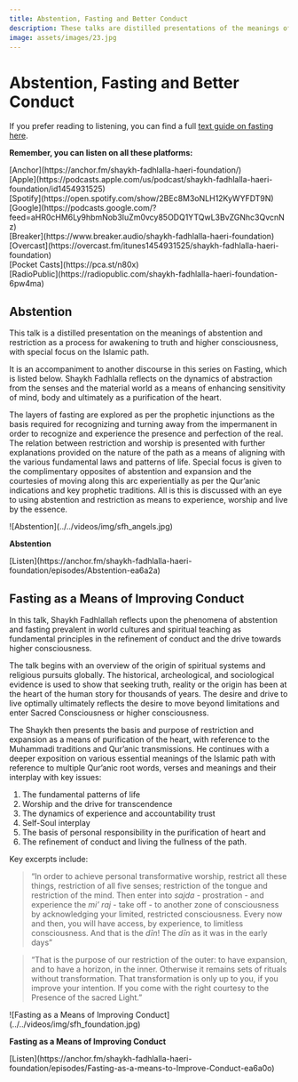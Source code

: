 ```yaml
---
title: Abstention, Fasting and Better Conduct
description: These talks are distilled presentations of the meanings of abstention and restriction as a process for awakening to truth and higher consciousness, with special focus on the Islamic path.
image: assets/images/23.jpg
---
```


# Abstention, Fasting and Better Conduct

If you prefer reading to listening, you can find a full [text guide on fasting here](../../../prescriptions/fasting).

<div markdown="1" class="card article sidebar center">

**Remember, you can listen on all these platforms:**

<div markdown="3" class="audio-link">
[Anchor](https://anchor.fm/shaykh-fadhlalla-haeri-foundation/)
</div>

<div markdown="3" class="audio-link">
[Apple](https://podcasts.apple.com/us/podcast/shaykh-fadhlalla-haeri-foundation/id1454931525)
</div>

<div markdown="3" class="audio-link">
[Spotify](https://open.spotify.com/show/2BEc8M3oNLH12KyWYFDT9N) 
</div>

<div markdown="3" class="audio-link">
[Google](https://podcasts.google.com/?feed=aHR0cHM6Ly9hbmNob3IuZm0vcy85ODQ1YTQwL3BvZGNhc3QvcnNz)
</div>

<div markdown="3" class="audio-link">
[Breaker](https://www.breaker.audio/shaykh-fadhlalla-haeri-foundation)
</div>

<div markdown="3" class="audio-link">
[Overcast](https://overcast.fm/itunes1454931525/shaykh-fadhlalla-haeri-foundation)
</div>

<div markdown="3" class="audio-link">
[Pocket Casts](https://pca.st/n80x)
</div>

<div markdown="3" class="audio-link">
[RadioPublic](https://radiopublic.com/shaykh-fadhlalla-haeri-foundation-6pw4ma)
</div>

</div>

## Abstention

This talk is a distilled presentation on the meanings of abstention and restriction as a process for awakening to truth and higher consciousness, with special focus on the Islamic path. 

It is an accompaniment to another discourse in this series on Fasting, which is listed below. Shaykh Fadhlalla reflects on the dynamics of abstraction from the senses and the material world as a means of enhancing sensitivity of mind, body and ultimately as a purification of the heart. 

The layers of fasting are explored as per the prophetic injunctions as the basis required for recognizing and turning away from the impermanent in order to recognize and experience the presence and perfection of the real. The relation between restriction and worship is presented with further explanations provided on the nature of the path as a means of aligning with the various fundamental laws and patterns of life. Special focus is given to the complimentary opposites of abstention and expansion and the courtesies of moving along this arc experientially as per the Qur’anic indications and key prophetic traditions. All is this is discussed with an eye to using abstention and restriction as means to experience, worship and live by the essence.

<div markdown="1" class="card video sidebar center gemoji center-content center-card">

<div markdown="2" class="video-image">
![Abstention](../../videos/img/sfh_angels.jpg)
</div>

**Abstention**

<div markdown="3" class="video-link">
[Listen](https://anchor.fm/shaykh-fadhlalla-haeri-foundation/episodes/Abstention-ea6a2a)
</div>

</div>

<div markdown="1" class="clear"></div>

## Fasting as a Means of Improving Conduct

In this talk, Shaykh Fadhlallah reflects upon the phenomena of abstention and fasting prevalent in world cultures and spiritual teaching as fundamental principles in the refinement of conduct and the drive towards higher consciousness. 

The talk begins with an overview of the origin of spiritual systems and religious pursuits globally. The historical, archeological, and sociological evidence is used to show that seeking truth, reality or the origin has been at the heart of the human story for thousands of years. The desire and drive to live optimally ultimately reflects the desire to move beyond limitations and enter Sacred Consciousness or higher consciousness. 

The Shaykh then presents the basis and purpose of restriction and expansion as a means of purification of the heart, with reference to the Muhammadi traditions and Qur’anic transmissions. He continues with a deeper exposition on various essential meanings of the Islamic path with reference to multiple Qur’anic root words, verses and meanings and their interplay with key issues:

1. The fundamental patterns of life
2. Worship and the drive for transcendence
3. The dynamics of experience and accountability trust
4. Self-Soul interplay
5. The basis of personal responsibility in the purification of heart and 
6. The refinement of conduct and living the fullness of the path. 

Key excerpts include:

> “In order to achieve personal transformative worship, restrict all these things, restriction of all five senses; restriction of the tongue and restriction of the mind. Then enter into _sajda_ - prostration - and experience the _mi’ raj_ - take off - to another zone of consciousness by acknowledging your limited, restricted consciousness. Every now and then, you will have access, by experience, to limitless consciousness. And that is the _dīn_! The _dīn_ as it was in the early days”

> “That is the purpose of our restriction of the outer: to have expansion, and to have a horizon, in the inner. Otherwise it remains sets of rituals without transformation. That transformation is only up to you, if you improve your intention. If you come with the right courtesy to the Presence of the sacred Light.”

<div markdown="1" class="card video sidebar center gemoji center-content center-card">

<div markdown="2" class="video-image">
![Fasting as a Means of Improving Conduct](../../videos/img/sfh_foundation.jpg)
</div>

**Fasting as a Means of Improving Conduct**

<div markdown="3" class="video-link">
[Listen](https://anchor.fm/shaykh-fadhlalla-haeri-foundation/episodes/Fasting-as-a-means-to-Improve-Conduct-ea6a0o)
</div>

</div>

<div markdown="1" class="clear"></div>